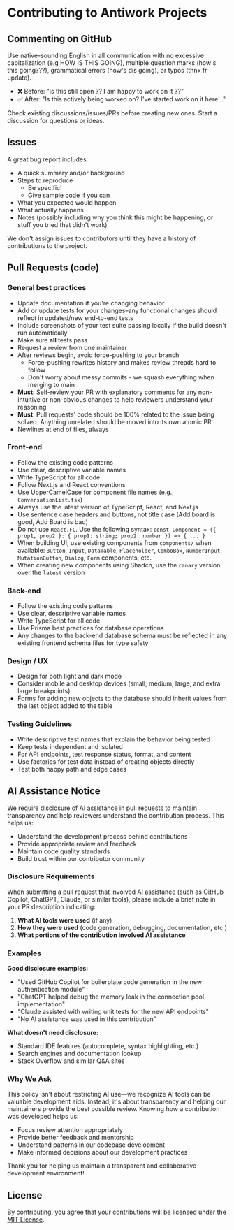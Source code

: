 # Contributing to Antiwork Projects

## Commenting on GitHub

Use native-sounding English in all communication with no excessive capitalization (e.g HOW IS THIS GOING), multiple question marks (how's this going???), grammatical errors (how's dis going), or typos (thnx fr update).
- ❌ Before: "is this still open ?? I am happy to work on it ??"
- ✅ After: "Is this actively being worked on? I've started work on it here…"

Check existing discussions/issues/PRs before creating new ones. Start a discussion for questions or ideas.

## Issues

A great bug report includes:

- A quick summary and/or background
- Steps to reproduce
  - Be specific!
  - Give sample code if you can
- What you expected would happen
- What actually happens
- Notes (possibly including why you think this might be happening, or stuff you tried that didn't work)

We don't assign issues to contributors until they have a history of contributions to the project.

## Pull Requests (code)

### General best practices

- Update documentation if you're changing behavior
- Add or update tests for your changes–any functional changes should reflect in updated/new end-to-end tests
- Include screenshots of your test suite passing locally if the build doesn't run automatically
- Make sure **all** tests pass
- Request a review from one maintainer
- After reviews begin, avoid force-pushing to your branch
   - Force-pushing rewrites history and makes review threads hard to follow
   - Don't worry about messy commits - we squash everything when merging to main
- **Must**: Self-review your PR with explanatory comments for any non-intuitive or non-obvious changes to help reviewers understand your reasoning
- **Must**: Pull requests' code should be 100% related to the issue being solved. Anything unrelated should be moved into its own atomic PR
- Newlines at end of files, always

### Front-end

- Follow the existing code patterns
- Use clear, descriptive variable names
- Write TypeScript for all code
- Follow Next.js and React conventions
- Use UpperCamelCase for component file names (e.g., `ConversationList.tsx`)
- Always use the latest version of TypeScript, React, and Next.js
- Use sentence case headers and buttons, not title case (Add board is good, Add Board is bad)
- Do not use `React.FC`. Use the following syntax: `const Component = ({ prop1, prop2 }: { prop1: string; prop2: number }) => { ... }`
- When building UI, use existing components from `components/` when available: `Button`, `Input`, `DataTable`, `Placeholder`, `ComboBox`, `NumberInput`, `MutationButton`, `Dialog`, `Form` components, etc.
- When creating new components using Shadcn, use the `canary` version over the `latest` version

### Back-end

- Follow the existing code patterns
- Use clear, descriptive variable names
- Write TypeScript for all code
- Use Prisma best practices for database operations
- Any changes to the back-end database schema must be reflected in any existing frontend schema files for type safety

### Design / UX

- Design for both light and dark mode
- Consider mobile and desktop devices (small, medium, large, and extra large breakpoints)
- Forms for adding new objects to the database should inherit values from the last object added to the table

### Testing Guidelines

- Write descriptive test names that explain the behavior being tested
- Keep tests independent and isolated
- For API endpoints, test response status, format, and content
- Use factories for test data instead of creating objects directly
- Test both happy path and edge cases

## AI Assistance Notice

We require disclosure of AI assistance in pull requests to maintain transparency and help reviewers understand the contribution process. This helps us:

- Understand the development process behind contributions
- Provide appropriate review and feedback
- Maintain code quality standards
- Build trust within our contributor community

### Disclosure Requirements

When submitting a pull request that involved AI assistance (such as GitHub Copilot, ChatGPT, Claude, or similar tools), please include a brief note in your PR description indicating:

1. **What AI tools were used** (if any)
2. **How they were used** (code generation, debugging, documentation, etc.)
3. **What portions of the contribution involved AI assistance**

### Examples

**Good disclosure examples:**
- "Used GitHub Copilot for boilerplate code generation in the new authentication module"
- "ChatGPT helped debug the memory leak in the connection pool implementation"
- "Claude assisted with writing unit tests for the new API endpoints"
- "No AI assistance was used in this contribution"

**What doesn't need disclosure:**
- Standard IDE features (autocomplete, syntax highlighting, etc.)
- Search engines and documentation lookup
- Stack Overflow and similar Q&A sites

### Why We Ask

This policy isn't about restricting AI use—we recognize AI tools can be valuable development aids. Instead, it's about transparency and helping our maintainers provide the best possible review. Knowing how a contribution was developed helps us:

- Focus review attention appropriately
- Provide better feedback and mentorship
- Understand patterns in our codebase development
- Make informed decisions about our development practices

Thank you for helping us maintain a transparent and collaborative development environment!

## License

By contributing, you agree that your contributions will be licensed under the [MIT License](LICENSE.md).
